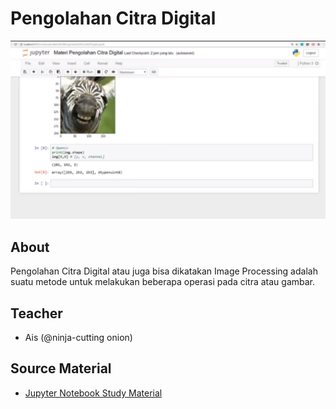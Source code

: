 # Pengolahan Citra Digital

[![](thumbnail/thumbnail.jpeg)](https://www.youtube.com/watch?v=DbgaEeg1bWk&list=PLWQiEFWrPW1Q09ZHPeFWeexLQgAIhsmGa&index=1)

## About

Pengolahan Citra Digital atau juga bisa dikatakan Image Processing adalah suatu metode untuk melakukan beberapa operasi pada citra atau gambar.

## Teacher

 - Ais (@ninja-cutting onion)


## Source Material

  - [Jupyter Notebook Study Material](study_material)
